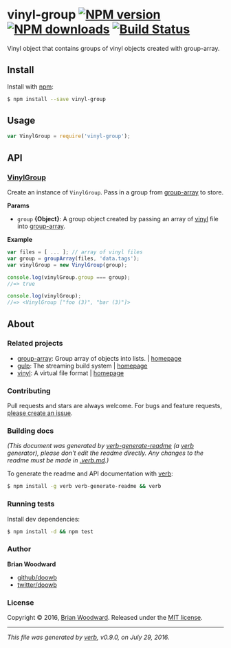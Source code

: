 # vinyl-group [![NPM version](https://img.shields.io/npm/v/vinyl-group.svg?style=flat)](https://www.npmjs.com/package/vinyl-group) [![NPM downloads](https://img.shields.io/npm/dm/vinyl-group.svg?style=flat)](https://npmjs.org/package/vinyl-group) [![Build Status](https://img.shields.io/travis/doowb/vinyl-group.svg?style=flat)](https://travis-ci.org/doowb/vinyl-group)

Vinyl object that contains groups of vinyl objects created with group-array.

## Install

Install with [npm](https://www.npmjs.com/):

```sh
$ npm install --save vinyl-group
```

## Usage

```js
var VinylGroup = require('vinyl-group');
```

## API

### [VinylGroup](index.js#L30)

Create an instance of `VinylGroup`. Pass in a group from [group-array](https://github.com/doowb/group-array) to store.

**Params**

* `group` **{Object}**: A group object created by passing an array of [vinyl](http://github.com/gulpjs/vinyl) file into [group-array](https://github.com/doowb/group-array).

**Example**

```js
var files = [ ... ]; // array of vinyl files
var group = groupArray(files, 'data.tags');
var vinylGroup = new VinylGroup(group);

console.log(vinylGroup.group === group);
//=> true

console.log(vinylGroup);
//=> <VinylGroup ["foo (3)", "bar (3)"]>
```

## About

### Related projects

* [group-array](https://www.npmjs.com/package/group-array): Group array of objects into lists. | [homepage](https://github.com/doowb/group-array "Group array of objects into lists.")
* [gulp](https://www.npmjs.com/package/gulp): The streaming build system | [homepage](http://gulpjs.com "The streaming build system")
* [vinyl](https://www.npmjs.com/package/vinyl): A virtual file format | [homepage](http://github.com/gulpjs/vinyl "A virtual file format")

### Contributing

Pull requests and stars are always welcome. For bugs and feature requests, [please create an issue](../../issues/new).

### Building docs

_(This document was generated by [verb-generate-readme](https://github.com/verbose/verb-generate-readme) (a [verb](https://github.com/verbose/verb) generator), please don't edit the readme directly. Any changes to the readme must be made in [.verb.md](.verb.md).)_

To generate the readme and API documentation with [verb](https://github.com/verbose/verb):

```sh
$ npm install -g verb verb-generate-readme && verb
```

### Running tests

Install dev dependencies:

```sh
$ npm install -d && npm test
```

### Author

**Brian Woodward**

* [github/doowb](https://github.com/doowb)
* [twitter/doowb](http://twitter.com/doowb)

### License

Copyright © 2016, [Brian Woodward](https://github.com/doowb).
Released under the [MIT license](https://github.com/doowb/vinyl-group/blob/master/LICENSE).

***

_This file was generated by [verb](https://github.com/verbose/verb), v0.9.0, on July 29, 2016._